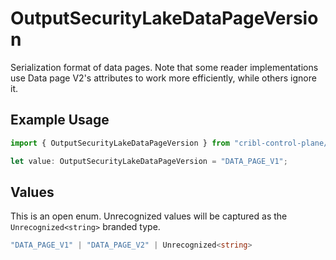 # OutputSecurityLakeDataPageVersion

Serialization format of data pages. Note that some reader implementations use Data page V2's attributes to work more efficiently, while others ignore it.

## Example Usage

```typescript
import { OutputSecurityLakeDataPageVersion } from "cribl-control-plane/models";

let value: OutputSecurityLakeDataPageVersion = "DATA_PAGE_V1";
```

## Values

This is an open enum. Unrecognized values will be captured as the `Unrecognized<string>` branded type.

```typescript
"DATA_PAGE_V1" | "DATA_PAGE_V2" | Unrecognized<string>
```